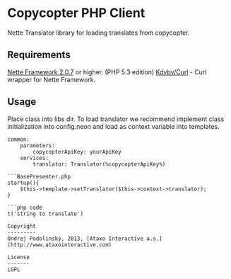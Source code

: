 Copycopter PHP Client
=====================
Nette Translator library for loading translates from copycopter.

Requirements
------------
[Nette Framework 2.0.7](http://nette.org) or higher. (PHP 5.3 edition)
[Kdyby/Curl](https://github.com/Kdyby/Curl) - Curl wrapper for Nette Framework.

Usage
-----
Place class into libs dir. To load translator we recommend implement class initialization into config.neon and load as context variable into templates.

```config.neon
common:
	parameters:
		copycopterApiKey: yourApiKey
	services:
		translator: Translator(%copycopterApiKey%)

```BasePresenter.php
startup(){
    $this->template->setTranslator($this->context->translator);
}

```php code
t('string to translate')

Copyright
---------
Ondrej Podolinský, 2013, [Ataxo Interactive a.s.](http://www.ataxointeractive.com)

License
-------
LGPL